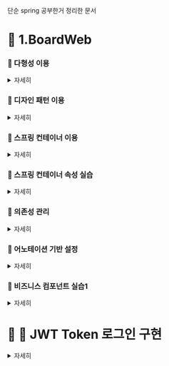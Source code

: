 단순 spring 공부한거 정리한 문서

# :pushpin: 1.BoardWeb 

### :rabbit: 다형성 이용
<details>
<summary>자세히</summary>
<div markdown="1">

: TV 클래스들의 최상위 부모로 사용할 TV 인터페이스를 추가하고, 추상메소드로 선언.

</div>
</details>

### :rabbit: 디자인 패턴 이용
<details>
<summary>자세히</summary>
<div markdown="1">

: 객체 생성을 캡슐화. 대신 실행할때, argument(SamsungTV, lgTV) 중 한개 넘겨야함.

<img src ="image/image1.png" width="70%" height="70%">

</div>
</details>



### :rabbit: 스프링 컨테이너 이용
<details>
<summary>자세히</summary>
<div markdown="1">

-  TVUser 클라이언트가 스프링 설정 파일을 로딩하여 컨테이너 구동
- 스프링 설정 파일에 </bean/> 등록된 SamsungTV 객체 생성
- getBean() 메소드로 이름이 'tv'인 객체를 요청
- SamsungTV 객체 반환

<img src ="./image/image2.png" width="70%" height="70%">


</div>
</details>

### :rabbit: 스프링 컨테이너 속성 실습
<details>
<summary>자세히</summary>
<div markdown="1">

- init-method : 객체 생성 후 멤버변수 등 초기화 작업
- destroy-method : 객체 삭제 전 작업
- lazy-init : 컨테이너가 구동되는 시점에 객체 생성이 아닌 </bean/>이 사용되는 시점에 객체를 생성하도록 하는 속성
- scope : singleton (객체 한번만 생성 가능) vs prototype  (객체 여러번 생성 가능)

<img src ="image/image3.png" width="70%" height="70%">


</div>
</details>

### :rabbit: 의존성 관리
<details>
<summary>자세히</summary>
<div markdown="1">
<img src ="image/image4.png" width="90%" height="90%">
Dependency lookup은 지금까지 사용한 것이고
실제 웹을 만들때는 Dependency injection을 사용한다

- 의존성 : 객체와 객체간의 결합관계
&nbsp;
<br>
<br>
기본적인 객체를 사용하는 객체는 아래와 같다.
<img src ="image/image5.png" width="70%" height="70%">
<br> :angry: **문제** : SonySpeaker가 쓸데없이 2개 생성되고,<br>
&nbsp;&nbsp;&nbsp;&nbsp;&nbsp;운영과정에서 SonySpeaker 성능이 떨어져서 AppleSpeaker 와 같은 다른 speaker로 변경하고자 할때, 두 메소드(VolumeUp, VolumeDown)을 모두 수정해야하는 번거로움이 있다.

=> 의존성 주입을 통해 해결
--- 
### :thumbsup: 생성자 인젝션 사용
<img src ="image/image6.png" width="70%" height="70%">

<img src ="image/image7.png" width="70%" height="70%">

스프링 컨테이너는 기본적으로 bean 등록된 순서대로 객체를 생성하며, 모든 객체는 기본 생성자 호출을 원칙으로 한다

그런데 생성자 인젝션으로 의존성 주입될 SonySpeaker 가 먼저 객체 생성되었으며 SonySpeaker 객체를 매개변수로 받아들이는 생성자를 호출하여 객체를 생성하였다

#### 다중 멥핑
생성자 인젝션으로 멤버변수 초기화를 여러개 할 수 있다.
이때는 constructor-arg 태그를 여러개 xml파일에 넣으면 된다.

<img src ="image/image8.png" width="70%" height="70%">

-> 이로써 SonySpeaker 가 두개가 되는 일은 해결되었다
<br>
<br>
<br>
#### 의존 관계 변경

스프링 설정 파일만 적절히 관리하면 동작하는 TV도 변경가능하고, TV가 사용하는 스피커도 변경가능하다.
이 과정에서 :smile: 어떤 자바 코드도 변경하지 않는다.:smile:

<img src ="image/image9.png" width="70%" height="70%">

### :thumbsup: setter 인젝션

생성자 인젝션보다 setter 인젝션을 많이 사용한다

</details>

### :rabbit: 어노테이션 기반 설정 


<details>
<summary>자세히</summary>
<div markdown="1">

[참고 블로그](https://velog.io/@gillog/Spring-Annotation-%EC%A0%95%EB%A6%AC) :내용을 아주 잘 정리해서 가져와봤다.
<br>
<br>

> @Component
- 개발자가 직접 작성한 class를 bean으로 등록하기 위한 Annotation이다.
- Component에 대한 추가 정보가 없다면 Class의 이름을 camelCase로 변경한 것이 Bean id로 사용된다.
> @Autowired
- 기본 생성자가 없을 때, 매개변수가 존재한다면, 이를 주입시키기 위해 사용
> @Qualifier
- 의존성 주입될 객체의 아이디나 이름을 지정할 수 있음.

=> 'XML 설정' 과 어노테이션을 적절히 혼용해서 사용해야함.

</div>
</details>

### :rabbit: 비즈니스 컴포넌트 실습1
<details>
<summary>자세히</summary>
<div markdown="1">

결과:

<img src ="image/image10.png" width="100%" height="70%">


</div>
</details>

# :pushpin: :rabbit: JWT Token 로그인 구현
<details>
<summary>자세히</summary>
<div markdown="1">

## JWT란
- JSON Web Token의 줄임말로 JSON 객체로 정보를 주고 받을 때, 안전하게 전송하기 위한 방식

- HMAC, RSA 등의 암호화 방식을 사용해 서명함
- 로그인 기능 구현 등에 사용

## JWT 구조
- JWT는 Header, Payload, Signature로 이루어져 있으며 각각 점으로 구분

- ex) xxxxxxx.yyyyyyy.zzzzzzzzz

<img src ="image/image11.png" width="100%" height="100%">

### Header
- Header는 일반적으로 토큰 유형(JWT)와 사용중인 서명 알고리즘이 포함됨
```bash
{
    "typ": "JWT",
    "alg": "HS256"
}
```

### Payload
- Payload는 등록된 클레임과 개인 클레임 등으로 이루어짐
- 등록된 클레임 : iss(발행자), exp(만료시간), sub(제목), aud(대상) 등이 있음 => 권장되긴 하지만 필수는 아님
- 개인 클레임 : 서로 정보를 공유하기 위해 생성된 사용자 지정 클레임 => 원하는 정보들을 넣으면 됨
```bash
{
    // 등록된 클레임
    "iss": "chb2005.tistory.com",
    "sub": "123456789",
    "exp": "1659002265",
    // 개인 클레임
    "userName": "changbum",
    "isAdmin": false
}
```

### Signature
- Signature은 Header, Payload, Secret Key를 합쳐 암호화한 결과값
- HS256( base64UrlEncode(header) + "." + base64UrlEncode(payload), Secret key)


- header와 payload의 값은 Decoding을 통해 누구나 정보를 알아낼 수 있는데, Signature 값은 지정한 비밀키를 알아야만 구할 수 있음.

예시 )

- 유저 A가 B 사이트에 로그인 하는 상황
1. A가 id, password를 B 서버에 전송
2. B 서버가 DB에서 확인 후 id, password가 맞다면 B만 아는 비밀키를 사용해 토큰을 만들어 A에게 전송해 줌
3. A는 이 토큰을 들고있다가 다른 요청시 이 토큰을 헤더에 담아서 보내줌
- ex) 발급받은 Jwt Token이 'xxxx.yyyy.zzzzz'라면
A가 B에 요청 전송시 Request Header의 'Authorization'에 'Bearer xxxx.yyyy.zzzzz'를 담아 전송
4. 요청과 토큰을 받은 B는 토큰을 통해 사용자를 인증하고 요청에 대한 응답을 진행
5. 만약 유저 A가 Payload에 유저 정보를 바꿔 다른 유저인 것 처럼 접근하려 해도 비밀키를 모르기 때문에 정확한 Signature을 만들 수 없음

## JWT 장점
- 서버는 비밀키만 알고 있으면 되기 때문에 세션 방식과 같이 별도의 인증 저장소가 필요하지 않음 => 서버측 부하 감소

## JWT 구현 
[인프런 Spring JWT 무료 tutorial 강의](https://www.inflearn.com/course/%EC%8A%A4%ED%94%84%EB%A7%81%EB%B6%80%ED%8A%B8-jwt/dashboard)
<br>
<br>
<img src ="image/image12.png" width="80%" height="100%">

현재 : api에 대한 테스트 postman 이용 -> 잘 구동되는지 여부 확인까지만 함.
<img src ="image/image13.png" width="80%" height="100%">
</div>
</details>